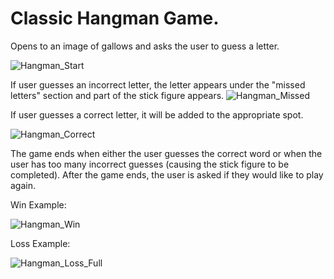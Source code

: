 # Classic Hangman Game.
Opens to an image of gallows and asks the user to guess a letter. 

![Hangman_Start](https://user-images.githubusercontent.com/68180572/202827249-dedaccab-ce76-4027-97a9-9bc1a90af31e.PNG)

If user guesses an incorrect letter, the letter appears under the "missed letters" section and part of the stick figure appears.
![Hangman_Missed](https://user-images.githubusercontent.com/68180572/202827326-ec20ea7c-434d-4782-8ddf-215bb54cd6a5.PNG)

If user guesses a correct letter, it will be added to the appropriate spot.

![Hangman_Correct](https://user-images.githubusercontent.com/68180572/202827426-f71e7223-eed0-472a-811d-297f7f4fbc3e.PNG)

The game ends when either the user guesses the correct word or when the user has too many incorrect guesses (causing the stick figure to be completed). 
After the game ends, the user is asked if they would like to play again.

Win Example:

![Hangman_Win](https://user-images.githubusercontent.com/68180572/202827137-c9f314a0-7a2f-46d3-b948-4cfe006a0215.PNG)

Loss Example:

![Hangman_Loss_Full](https://user-images.githubusercontent.com/68180572/202827130-1e49ccd0-4fa3-4c8c-a7d1-aaf4b76f6f4b.PNG)
